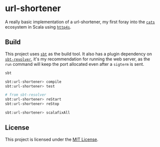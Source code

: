 # url-shortener

A really basic implementation of a url-shortener, my first foray into the
[`cats`](https://typelevel.org/cats/) ecosystem in Scala using [`http4s`](https://http4s.org/).

## Build

This project uses [`sbt`](https://www.scala-sbt.org/) as the build tool. It also has a
plugin dependency on [`sbt-revolver`](https://github.com/spray/sbt-revolver), it's my
recommendation for running the web server, as the `run` command will keep the port allocated
even after a `sigterm` is sent.

```sh
sbt

sbt:url-shortener> compile
sbt:url-shortener> test

# from sbt-resolver
sbt:url-shortener> reStart
sbt:url-shortener> reStop

sbt:url-shortener> scalafixAll
```

## License

This project is licensed under the [MIT License](https://choosealicense.com/licenses/mit).
